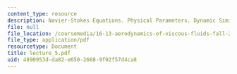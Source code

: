 ```yaml
---
content_type: resource
description: Navier-Stokes Equations. Physical Parameters. Dynamic Similarity
file: null
file_location: /coursemedia/16-13-aerodynamics-of-viscous-fluids-fall-2003/4890953dda82e65026689f02f57d4ca8_lecture_5.pdf
file_type: application/pdf
resourcetype: Document
title: lecture_5.pdf
uid: 4890953d-da82-e650-2668-9f02f57d4ca8
---
```

